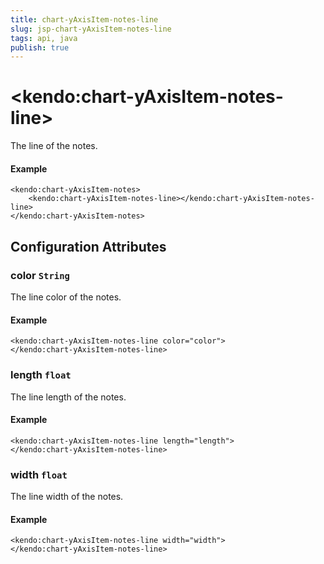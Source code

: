 ```yaml
---
title: chart-yAxisItem-notes-line
slug: jsp-chart-yAxisItem-notes-line
tags: api, java
publish: true
---
```


# \<kendo:chart-yAxisItem-notes-line\>

The line of the notes.

#### Example
    <kendo:chart-yAxisItem-notes>
        <kendo:chart-yAxisItem-notes-line></kendo:chart-yAxisItem-notes-line>
    </kendo:chart-yAxisItem-notes>

## Configuration Attributes

### color `String`

The line color of the notes.

#### Example
    <kendo:chart-yAxisItem-notes-line color="color">
    </kendo:chart-yAxisItem-notes-line>

### length `float`

The line length of the notes.

#### Example
    <kendo:chart-yAxisItem-notes-line length="length">
    </kendo:chart-yAxisItem-notes-line>

### width `float`

The line width of the notes.

#### Example
    <kendo:chart-yAxisItem-notes-line width="width">
    </kendo:chart-yAxisItem-notes-line>

